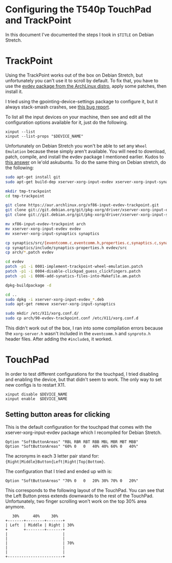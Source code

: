 Configuring the T540p TouchPad and TrackPoint
=============================================

In this document I've documented the steps I took in ``$TITLE`` on
Debian Stretch.

# TrackPoint

Using the TrackPoint works out of the box on Debian Stretch, but
unfortunately you can't use it to scroll by default. To fix that, you
have to use the [evdev package from the ArchLinux distro][1], apply some
patches, then install it.

I tried using the gpointing-device-settings package to configure it, but
it always stack-smash crashes, see [this bug report][2].

To list all the input devices on your machine, then see and edit all the
configuration options available for it, just do the following.

```
xinput --list
xinput --list-props "$DEVICE_NAME"
```

Unfortunately on Debian Stretch you won't be able to set any ``Wheel
Emulation`` because these simply aren't available. You will need to
download, patch, compile, and install the evdev package I mentioned
earlier. Kudos to [this answer][3] on le'old askubuntu. To do the same
thing on Debian stretch, do the following:

```bash
sudo apt-get install git
sudo apt-get build-dep xserver-xorg-input-evdev xserver-xorg-input-synaptics

mkdir tmp-trackpoint
cd tmp-trackpoint

git clone https://aur.archlinux.org/xf86-input-evdev-trackpoint.git
git clone git://git.debian.org/git/pkg-xorg/driver/xserver-xorg-input-evdev
git clone git://git.debian.org/git/pkg-xorg/driver/xserver-xorg-input-synaptics

mv xf86-input-evdev-trackpoint arch
mv xserver-xorg-input-evdev evdev
mv xserver-xorg-input-synaptics synaptics

cp synaptics/src/{eventcomm.c,eventcomm.h,properties.c,synaptics.c,synapticsstr.h,synproto.c,synproto.h} evdev/src
cp synaptics/include/synaptics-properties.h evdev/src
cp arch/*.patch evdev

cd evdev
patch -p1 -i 0001-implement-trackpoint-wheel-emulation.patch
patch -p1 -i 0004-disable-clickpad_guess_clickfingers.patch
patch -p1 -i 0006-add-synatics-files-into-Makefile.am.patch

dpkg-buildpackage -d

cd ..
sudo dpkg -i xserver-xorg-input-evdev_*.deb
sudo apt-get remove xserver-xorg-input-synaptics

sudo mkdir /etc/X11/xorg.conf.d/
sudo cp arch/90-evdev-trackpoint.conf /etc/X11/xorg.conf.d
```

This didn't work out of the box, I ran into some compilation errors
because the ``xorg-server.h`` wasn't included in the ``eventcomm.h`` and
``synproto.h`` header files. After adding the ``#include``s, it worked.

# TouchPad

In order to test different configurations for the touchpad, I tried
disabling and enabling the device, but that didn't seem to work. The
only way to set new configs is to restart X11.

```
xinput disable $DEVICE_NAME
xinput enable  $DEVICE_NAME
```

## Setting button areas for clicking

This is the default configuration for the touchpad that comes with the
xserver-xorg-input-evdev package which I recompiled for Debian Stretch.

```
Option "SoftButtonAreas" "RBL RBR RBT RBB MBL MBR MBT MBB"
Option "SoftButtonAreas" "60% 0   0   40% 40% 60% 0   40%"
```
The acronyms in each 3 letter pair stand for:
`{Right|Middle}Button{Left|Right|Top|Bottom}`.

The configuration that I tried and ended up with is:

```
Option "SoftButtonAreas" "70% 0   0   20% 30% 70% 0   20%"
```

This corresponds to the following layout of the TouchPad. You can see
that the Left Button press extends downwards to the rest of the
TouchPad. Unfortunately, two finger scrolling won't work on the top 30%
area anymore.

```
   30%      40%     30%
+-------+--------+-------+
| Left  | Middle | Right | 30%
+       +--------+-------+
|                        |
|                        |
|                        | 70%
|                        |
|                        |
+------------------------+
```

[1]: https://aur.archlinux.org/packages/xf86-input-evdev-trackpoint/
[2]: https://bugs.debian.org/cgi-bin/bugreport.cgi?bug=833919
[3]: http://askubuntu.com/a/443668/483416
